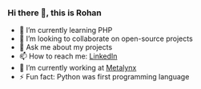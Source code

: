 ### Hi there 👋, this is Rohan

- 🌱 I’m currently learning PHP
- 👯 I’m looking to collaborate on open-source projects <!-- - 🤔 I’m looking for help with ... -->
- 💬 Ask me about my projects
- 📫 How to reach me: 
  <a href="https://www.linkedin.com/in/rohananandpandit/">LinkedIn</a>
- 🔭 I’m currently working at <a href="https://www.linkedin.com/company/metalynx/">Metalynx</a>
- ⚡ Fun fact: Python was first programming language

